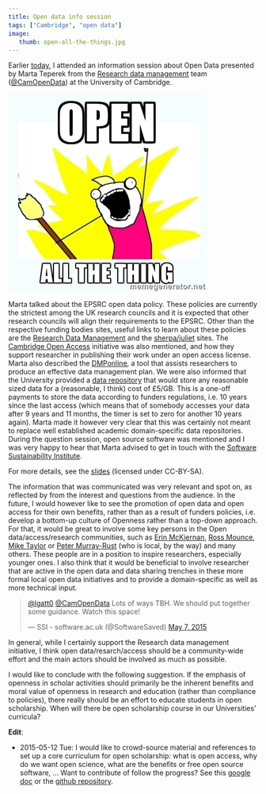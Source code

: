 ```yaml
---
title: Open data info session
tags: ["Cambridge", "open data"]
image:
   thumb: open-all-the-things.jpg
---
```



Earlier
[today](http://www.data.cam.ac.uk/events/open-data-lunchtime-session-central-cambridge-0),
I attended an information session about Open Data presented by Marta
Teperek from the
[Research data management](http://www.data.cam.ac.uk/) team
([@CamOpenData](https://twitter.com/CamOpenData)) at the University of
Cambridge.

<!--more-->

![open all the things](/images/open-all-the-things.jpg)

Marta talked about the EPSRC open data policy. These policies are
currently the strictest among the UK research councils and it is
expected that other research councils will align their requirements to
the EPSRC. Other than the respective funding bodies sites, useful
links to learn about these policies are the
[Research Data Management](http://www.data.cam.ac.uk/research-data-policies/funders-policies)
and the [sherpa/juliet](http://www.sherpa.ac.uk/juliet/) sites. The
[Cambridge Open Access](https://www.openaccess.cam.ac.uk/) initiative
was also mentioned, and how they support researcher in publishing
their work under an open access license. Marta also described the
[DMPonline](https://dmponline.dcc.ac.uk/), a tool that assists
researchers to produce an effective data management plan. We were also
informed that the University provided a
[data repository](http://www.data.cam.ac.uk/data-repository) that
would store any reasonable sized data for a (reasonable, I think) cost
of £5/GB. This is a one-off payments to store the data according to
funders regulations, i.e. 10 years since the last access (which means
that of somebody accesses your data after 9 years and 11 months, the
timer is set to zero for another 10 years again). Marta made it
however very clear that this was certainly not meant to replace well
established academic domain-specific data repositories. During the
question session, open source software was mentioned and I was very
happy to hear that Marta advised to get in touch with the
[Software Sustainability Institute](http://software.ac.uk/).

For more details, see the
[slides](http://www.data.cam.ac.uk/files/20150507_opendata.pdf)
(licensed under CC-BY-SA).

The information that was communicated was very relevant and spot on,
as reflected by from the interest and questions from the audience. In
the future, I would however like to see the promotion of open data and
open access for their own benefits, rather than as a result of funders
policies, i.e. develop a bottom-up culture of Openness rather than a
top-down approach. For that, it would be great to involve some key
persons in the Open data/access/research communities, such as
[Erin McKiernan](https://twitter.com/emckiernan13),
[Ross Mounce](https://twitter.com/rmounce),
[Mike Taylor](https://twitter.com/MikeTaylor) or
[Peter Murray-Rust](https://twitter.com/petermurrayrust) (who is
local, by the way) and many others. These people are in a position to
inspire researchers, especially younger ones. I also think that it
would be beneficial to involve researcher that are active in the open
data and data sharing trenches in these more formal local open data
initiatives and to provide a domain-specific as well as more technical
input.

<blockquote class="twitter-tweet" lang="en"><p lang="en" dir="ltr"><a
href="https://twitter.com/lgatt0">@lgatt0</a> <a
href="https://twitter.com/CamOpenData">@CamOpenData</a> Lots of ways
TBH. We should put together some guidance. Watch this
space!</p>&mdash; SSI - software.ac.uk (@SoftwareSaved) <a
href="https://twitter.com/SoftwareSaved/status/596294176377053185">May
7, 2015</a></blockquote> <script async
src="//platform.twitter.com/widgets.js" charset="utf-8"></script>


In general, while I certainly support the Research data management
initiative, I think open data/resarch/access should be a
community-wide effort and the main actors should be involved as much
as possible.

I would like to conclude with the following suggestion. If the
emphasis of openness in scholar activities should primarily be the
inherent benefits and moral value of openness in research and
education (rather than compliance to policies), there really should be
an effort to educate students in open scholarship. When will there be
open scholarship course in our Universities' curricula?


**Edit**:

* 2015-05-12 Tue: I would like to crowd-source material and
  references to set up a core curriculum for open scholarship: what is
  open access, why do we want open science, what are the benefits or
  free open source software, ... Want to contribute of follow the
  progress? See this [google doc](https://goo.gl/wifsTE) or the
  [github repository](https://github.com/lgatto/open-scholarship-curriculum/).
